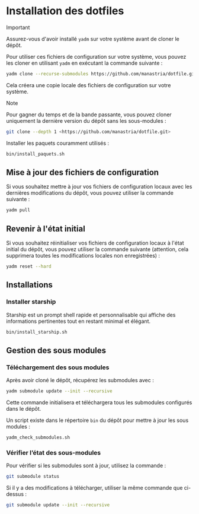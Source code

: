 # Installation des dotfiles

> [!IMPORTANT]
> Assurez-vous d'avoir installé `yadm` sur votre système avant de cloner le dépôt.

Pour utiliser ces fichiers de configuration sur votre système, vous pouvez les cloner en utilisant `yadm` en exécutant la commande suivante :

```bash
yadm clone --recurse-submodules https://github.com/manastria/dotfile.git
```

Cela créera une copie locale des fichiers de configuration sur votre système.

> [!NOTE]
> Pour gagner du temps et de la bande passante, vous pouvez cloner uniquement la dernière version du dépôt sans les sous-modules :
>
> ```bash
> git clone --depth 1 <https://github.com/manastria/dotfile.git>
> ```

Installer les paquets couramment utilisés :

```bash
bin/install_paquets.sh
```

## Mise à jour des fichiers de configuration

Si vous souhaitez mettre à jour vos fichiers de configuration locaux avec les dernières modifications du dépôt, vous pouvez utiliser la commande suivante :

```bash
yadm pull
```

## Revenir à l'état initial

Si vous souhaitez réinitialiser vos fichiers de configuration locaux à l'état initial du dépôt, vous pouvez utiliser la commande suivante (attention, cela supprimera toutes les modifications locales non enregistrées) :

```bash
yadm reset --hard
```

## Installations

### Installer starship

Starship est un prompt shell rapide et personnalisable qui affiche des informations pertinentes tout en restant minimal et élégant.

```bash
bin/install_starship.sh
```

## Gestion des sous modules

### Téléchargement des sous modules

Après avoir cloné le dépôt, récupérez les submodules avec :

```bash
yadm submodule update --init --recursive
```

Cette commande initialisera et téléchargera tous les submodules configurés dans le dépôt.

Un script existe dans le répertoire `bin` du dépôt pour mettre à jour les sous modules :

```bash
yadm_check_submodules.sh
```

### Vérifier l’état des sous-modules

Pour vérifier si les submodules sont à jour, utilisez la commande :

```bash
git submodule status
```

Si il y a des modifications à télécharger, utiliser la même commande que ci-dessus :

```bash
git submodule update --init --recursive
```
